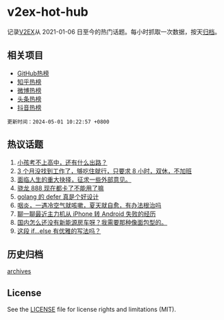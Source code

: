 # v2ex-hot-hub

 记录[V2EX](https://www.v2ex.com/)从 2021-01-06 日至今的热门话题。每小时抓取一次数据，按天[归档](archives)。
 
 ## 相关项目

- [GitHub热榜](https://github.com/snaildev/github-hot-hub)
- [知乎热榜](https://github.com/snaildev/zhihu-hot-hub)
- [微博热榜](https://github.com/snaildev/weibo-hot-hub)
- [头条热榜](https://github.com/snaildev/toutiao-hot-hub)
- [抖音热榜](https://github.com/snaildev/douyin-hot-hub)


 `更新时间：2024-05-01 10:22:57 +0800`

## 热议话题

1. [小孩考不上高中，还有什么出路？](https://www.v2ex.com/t/1037000)
1. [3 个月没找到工作了，够吃住就行，只要求 8 小时，双休，不加班](https://www.v2ex.com/t/1037071)
1. [面临人生的重大抉择，征求一些外部意见。](https://www.v2ex.com/t/1036970)
1. [骁龙 888 现在都卡了不能用了嘛](https://www.v2ex.com/t/1037047)
1. [golang 的 defer 真是个好设计](https://www.v2ex.com/t/1036972)
1. [咽炎，一遇冷空气就咳嗽，夏天就自愈，有办法根治吗](https://www.v2ex.com/t/1037101)
1. [聊一聊最近主力机从 iPhone 转 Android 失败的经历](https://www.v2ex.com/t/1037053)
1. [国内怎么还没有新能源房车呀？我需要那种像面包型的。](https://www.v2ex.com/t/1037066)
1. [这段 if...else 有优雅的写法吗？](https://www.v2ex.com/t/1037129)

## 历史归档

[archives](archives)

## License

See the [LICENSE](LICENSE) file for license rights and limitations (MIT).
